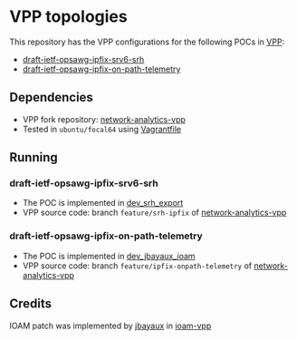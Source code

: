 # VPP topologies

This repository has the VPP configurations for the following POCs in [VPP](https://github.com/FDio/vpp):
- [draft-ietf-opsawg-ipfix-srv6-srh](https://datatracker.ietf.org/doc/draft-ietf-opsawg-ipfix-srv6-srh/)
- [draft-ietf-opsawg-ipfix-on-path-telemetry](https://datatracker.ietf.org/doc/draft-ietf-opsawg-ipfix-on-path-telemetry/)

## Dependencies
- VPP fork repository: [network-analytics-vpp](https://github.com/network-analytics/vpp)
- Tested in `ubuntu/focal64` using [Vagrantfile](./Vagrantfile)

## Running

### draft-ietf-opsawg-ipfix-srv6-srh

- The POC is implemented in [dev_srh_export](./dev_srh_export)
- VPP source code: branch `feature/srh-ipfix` of [network-analytics-vpp](https://github.com/network-analytics/vpp/tree/feature/srh-ipfix)

### draft-ietf-opsawg-ipfix-on-path-telemetry

- The POC is implemented in [dev_jbayaux_ioam](./dev_jbayaux_ioam)
- VPP source code: branch `feature/ipfix-onpath-telemetry` of [network-analytics-vpp](https://github.com/network-analytics/vpp/tree/feature/ipfix-onpath-telemetry)


## Credits

IOAM patch was implemented by [jbayaux](https://github.com/jbayaux) in [ioam-vpp](https://github.com/Advanced-Observability/ioam-vpp)
